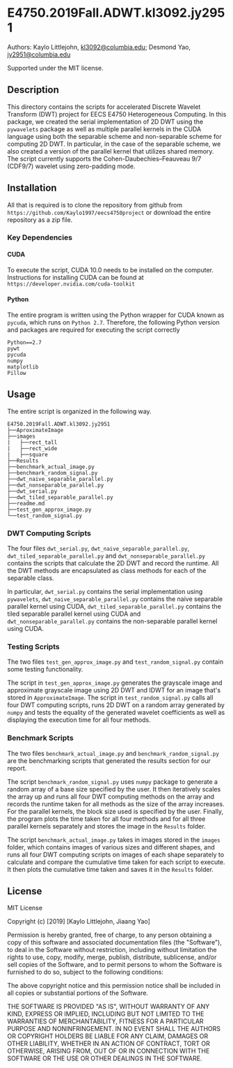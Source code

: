 # E4750.2019Fall.ADWT.kl3092.jy2951
Authors: 
Kaylo Littlejohn, kl3092@columbia.edu;
Desmond Yao, jy2951@columbia.edu

Supported under the MIT license.

## Description
This directory contains the scripts for accelerated Discrete Wavelet Transform (DWT)  project for EECS E4750 
Heterogeneous Computing. In this package, we created the serial implementation of 2D DWT using the `pywavelets` package 
as well as multiple parallel  kernels in the CUDA language using both the separable scheme and non-separable scheme for 
computing 2D DWT. In  particular, in the case of the separable scheme, we also created a version of the parallel
kernel that utilizes shared memory. The script currently supports the Cohen-Daubechies–Feauveau 9/7 (CDF9/7) wavelet
using zero-padding mode. 

## Installation
All that is required is to clone the repository from github from  `https://github.com/Kaylo1997/eecs4750project` or 
download the entire repository as a zip file. 

### Key Dependencies
#### CUDA
To execute the script, CUDA 10.0 needs to be installed on the computer. Instructions for installing CUDA can be found at 
`https://developer.nvidia.com/cuda-toolkit`

#### Python
The entire program is written using the Python wrapper for CUDA known as `pycuda`, which runs on `Python 2.7`. Therefore,
the following Python version and packages are required for executing the script correctly
```
Python==2.7
pywt
pycuda
numpy
matplotlib
Pillow
```

## Usage
The entire script is organized in the following way.
```
E4750.2019Fall.ADWT.kl3092.jy2951
├──AproximateImage
├──images
|   ├──rect_tall
|   ├──rect_wide
|   ├──square
├──Results
├──benchmark_actual_image.py
├──benchmark_random_signal.py
├──dwt_naive_separable_parallel.py
├──dwt_nonseparable_parallel.py
├──dwt_serial.py
├──dwt_tiled_separable_parallel.py
├──readme.md
├──test_gen_approx_image.py
└──test_random_signal.py
```

### DWT Computing Scripts
The four files `dwt_serial.py`, `dwt_naive_separable_parallel.py`, `dwt_tiled_separable_parallel.py` and 
`dwt_nonseparable_parallel.py` contains the scripts that calculate the 2D DWT and record the runtime. All the DWT methods
are encapsulated as class methods for each of the separable class. 

In particular,
`dwt_serial.py` contains the serial implementation using `pywavelets`, `dwt_naive_separable_parallel.py` contains the
naive separable parallel kernel using CUDA, `dwt_tiled_separable_parallel.py` contains the tiled separable parallel 
kernel using CUDA and `dwt_nonseparable_parallel.py` contains the non-separable parallel kernel using CUDA.

### Testing Scripts
The two files `test_gen_approx_image.py` and `test_random_signal.py` contain some testing functionality. 

The script in `test_gen_approx_image.py` generates the grayscale image and approximate grayscale image using 2D DWT and
IDWT for an image that's stored in `ApproximateImage`. The script in `test_random_signal.py` calls all four DWT
computing scripts, runs 2D DWT on a random array generated by `numpy` and tests the equality of the generated wavelet 
coefficients as well as displaying the execution time for all four methods.

### Benchmark Scripts
The two files `benchmark_actual_image.py` and `benchmark_random_signal.py` are the benchmarking scripts that generated
the results section for our report.

The script `benchmark_random_signal.py` uses `numpy` package to generate a random array of a base size specified by the 
user. It then iteratively scales the array up and runs all four DWT computing methods on the array and records the runtime
taken for all methods as the size of the array increases. For the parallel kernels, the block size used is specified by
the user. Finally, the program plots the time taken for all four methods and for all three parallel kernels separately
and stores the image in the `Results` folder.

The script `benchmark_actual_image.py` takes in images stored in the `images` folder, which contains images of various
sizes and different shapes, and runs all four DWT computing scripts on images of each shape separately to calculate and 
compare the cumulative time taken for each script to execute. It then plots the cumulative time taken and saves it in
the `Results` folder.

## License
MIT License

Copyright (c) [2019] [Kaylo Littlejohn, Jiaang Yao]

Permission is hereby granted, free of charge, to any person obtaining a copy
of this software and associated documentation files (the "Software"), to deal
in the Software without restriction, including without limitation the rights
to use, copy, modify, merge, publish, distribute, sublicense, and/or sell
copies of the Software, and to permit persons to whom the Software is
furnished to do so, subject to the following conditions:

The above copyright notice and this permission notice shall be included in all
copies or substantial portions of the Software.

THE SOFTWARE IS PROVIDED "AS IS", WITHOUT WARRANTY OF ANY KIND, EXPRESS OR
IMPLIED, INCLUDING BUT NOT LIMITED TO THE WARRANTIES OF MERCHANTABILITY,
FITNESS FOR A PARTICULAR PURPOSE AND NONINFRINGEMENT. IN NO EVENT SHALL THE
AUTHORS OR COPYRIGHT HOLDERS BE LIABLE FOR ANY CLAIM, DAMAGES OR OTHER
LIABILITY, WHETHER IN AN ACTION OF CONTRACT, TORT OR OTHERWISE, ARISING FROM,
OUT OF OR IN CONNECTION WITH THE SOFTWARE OR THE USE OR OTHER DEALINGS IN THE
SOFTWARE.